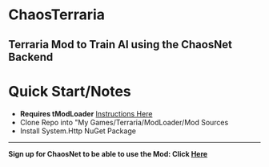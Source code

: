 # ChaosTerraria
Terraria Mod to Train AI using the ChaosNet Backend
---
# Quick Start/Notes
- **Requires tModLoader** [Instructions Here](https://github.com/tModLoader/tModLoader/wiki)
- Clone Repo into "My Games/Terraria/ModLoader/Mod Sources
- Install System.Http NuGet Package
---
**Sign up for ChaosNet to be able to use the Mod: Click [Here](https://chaosnet.ai/)**
